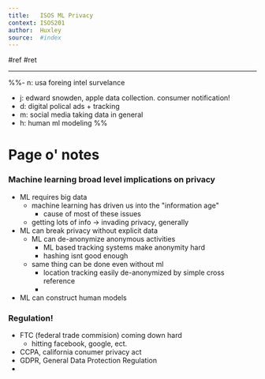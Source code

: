 ```yaml
---
title:   ISOS ML Privacy
context: ISOS201
author:  Huxley
source:  #index
---
```


#ref #ret 

---

%%- n: usa foreing intel survelance
- j: edward snowden, apple data collection. consumer notification!
- d: digital polical ads + tracking
- m: social media taking data in general
- h: human ml modeling
%%

# Page o' notes

### Machine learning broad level implications on privacy

- ML requires big data
	- machine learning has driven us into the "information age"
		- cause of most of these issues
	- getting lots of info -> invading privacy, generally
- ML can break privacy without explicit data
	- ML can de-anonymize anonymous activities
		- ML based tracking systems make anonymity hard
		- hashing isnt good enough
	- same thing can be done even without ml
		- location tracking easily de-anonymized by simple cross reference
		- 
- ML can construct human models

### Regulation!

- FTC (federal trade commision) coming down hard
	- hitting facebook, google, ect.
- CCPA, california conumer privacy act
- GDPR, General Data Protection Regulation
- 

























